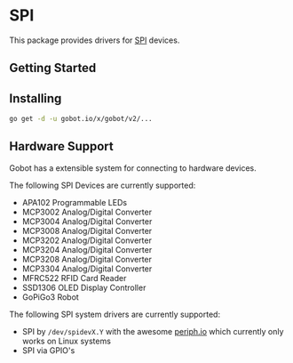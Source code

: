 # SPI

This package provides drivers for [SPI](https://en.wikipedia.org/wiki/Serial_Peripheral_Interface_Bus) devices.

## Getting Started

## Installing

```sh
go get -d -u gobot.io/x/gobot/v2/...
```

## Hardware Support

Gobot has a extensible system for connecting to hardware devices.

The following SPI Devices are currently supported:

- APA102 Programmable LEDs
- MCP3002 Analog/Digital Converter
- MCP3004 Analog/Digital Converter
- MCP3008 Analog/Digital Converter
- MCP3202 Analog/Digital Converter
- MCP3204 Analog/Digital Converter
- MCP3208 Analog/Digital Converter
- MCP3304 Analog/Digital Converter
- MFRC522 RFID Card Reader
- SSD1306 OLED Display Controller
- GoPiGo3 Robot

The following SPI system drivers are currently supported:

- SPI by `/dev/spidevX.Y` with the awesome [periph.io](https://periph.io/) which currently only works on Linux systems
- SPI via GPIO's
